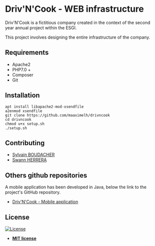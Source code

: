 # Driv'N'Cook - WEB infrastructure

Driv'N'Cook is a fictitious company created in the context of the second year annual project within the ESGI.

This project involves designing the entire infrastructure of the company.

## Requirements

- Apache2
- PHP7.0 +
- Composer
- Git

## Installation

```
apt install libapache2-mod-xsendfile
a2enmod xsendfile
git clone https://github.com/maaximelh/drivncook
cd drivncook
chmod u+x setup.sh
./setup.sh
```

## Contributing

- [Sylvain BOUDACHER](https://github.com/sylvainBoudacher)
- [Swann HERRERA](https://github.com/swannHerrera)


## Others github repositories


A mobile application has been developed in Java, below the link to the project's GitHub repository.
- [Driv'N'Cook - Mobile application](https://github.com/MaaximeLH/drivncook_mobile)

## License

[![License](http://img.shields.io/:license-mit-blue.svg?style=flat-square)](http://badges.mit-license.org)

- **[MIT license](http://opensource.org/licenses/mit-license.php)**
